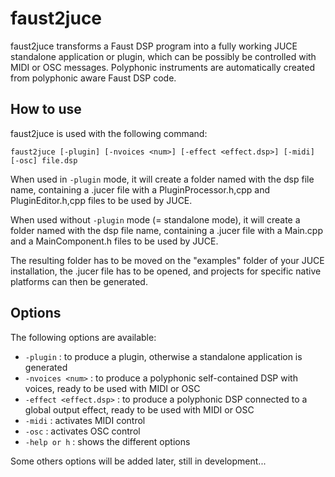 # faust2juce

faust2juce transforms a Faust DSP program into a fully working JUCE standalone application or plugin, which can be possibly be controlled with MIDI or OSC messages. Polyphonic instruments are automatically created from polyphonic aware Faust DSP code.

## How to use

faust2juce is used with the following command: 

`faust2juce [-plugin] [-nvoices <num>] [-effect <effect.dsp>] [-midi] [-osc] file.dsp` 

When used in `-plugin` mode, it will create a folder named with the dsp file name, containing a .jucer file with a PluginProcessor.h,cpp and PluginEditor.h,cpp files to be used by JUCE.

When used without `-plugin` mode (= standalone mode), it will create a folder named with the dsp file name, containing a .jucer file with a Main.cpp and a MainComponent.h files to be used by JUCE.

The resulting folder has to be moved on the "examples" folder of your JUCE installation, the .jucer file has to be opened, and projects for specific native platforms can then be generated. 

## Options

The following options are available: 

 - `-plugin`                : to produce a plugin, otherwise a standalone application is generated
 - `-nvoices <num>`         : to produce a polyphonic self-contained DSP with <num> voices, ready to be used with MIDI or OSC
 - `-effect <effect.dsp>`   : to produce a polyphonic DSP connected to a global output effect, ready to be used with MIDI or OSC
 - `-midi`                  : activates MIDI control
 - `-osc`                   : activates OSC control
 - `-help or h`             : shows the different options 

Some others options will be added later, still in development...


